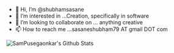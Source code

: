 - 👋 Hi, I’m @shubhamsasane
- 👀 I’m interested in ...Creation, specifically in software
- 💞️ I’m looking to collaborate on ... anything creative
- 📫 How to reach me ...sasaneshubham79 AT gmail DOT com

<img align="left" alt="SamPusegaonkar's Github Stats" src="https://github-readme-stats.vercel.app/api?username=shubhamsasane&show_icons=true&hide_border=true&count_private=true&theme=radical&include_all_commits=true" />
<!---
shubhamsasane/shubhamsasane is a ✨ special ✨ repository because its `README.md` (this file) appears on your GitHub profile.
You can click the Preview link to take a look at your changes.
--->
